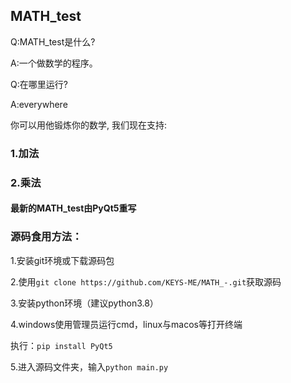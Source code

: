 ## MATH_test
Q:MATH_test是什么?

A:一个做数学的程序。

Q:在哪里运行?

A:everywhere

你可以用他锻炼你的数学, 我们现在支持: 

### 1.加法

### 2.乘法

#### 最新的MATH_test由PyQt5重写

### 源码食用方法：

1.安装git环境或下载源码包

2.使用`git clone https://github.com/KEYS-ME/MATH_-.git`获取源码

3.安装python环境（建议python3.8）

4.windows使用管理员运行cmd，linux与macos等打开终端

执行：`pip install PyQt5`

5.进入源码文件夹，输入`python main.py`
